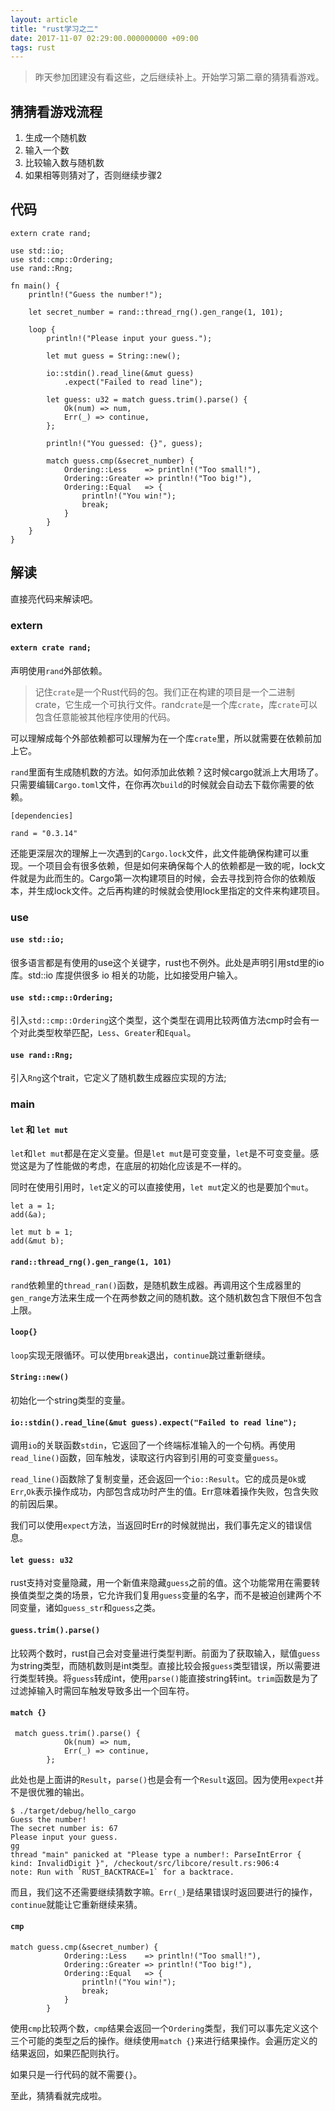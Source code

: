 ```yaml
---
layout: article
title: "rust学习之二"
date: 2017-11-07 02:29:00.000000000 +09:00
tags: rust
---
```


>昨天参加团建没有看这些，之后继续补上。开始学习第二章的猜猜看游戏。

## 猜猜看游戏流程

1. 生成一个随机数
2. 输入一个数
3. 比较输入数与随机数
4. 如果相等则猜对了，否则继续步骤2

## 代码

```
extern crate rand;

use std::io;
use std::cmp::Ordering;
use rand::Rng;

fn main() {
    println!("Guess the number!");

    let secret_number = rand::thread_rng().gen_range(1, 101);

    loop {
        println!("Please input your guess.");

        let mut guess = String::new();

        io::stdin().read_line(&mut guess)
            .expect("Failed to read line");

        let guess: u32 = match guess.trim().parse() {
            Ok(num) => num,
            Err(_) => continue,
        };

        println!("You guessed: {}", guess);

        match guess.cmp(&secret_number) {
            Ordering::Less    => println!("Too small!"),
            Ordering::Greater => println!("Too big!"),
            Ordering::Equal   => {
                println!("You win!");
                break;
            }
        }
    }
}
```

## 解读

直接亮代码来解读吧。

### extern
#### `extern crate rand;`

声明使用`rand`外部依赖。

>记住`crate`是一个Rust代码的包。我们正在构建的项目是一个二进制 crate，它生成一个可执行文件。rand`crate`是一个库`crate`，库`crate`可以包含任意能被其他程序使用的代码。

可以理解成每个外部依赖都可以理解为在一个库`crate`里，所以就需要在依赖前加上它。

`rand`里面有生成随机数的方法。如何添加此依赖？这时候cargo就派上大用场了。只需要编辑`Cargo.toml`文件，在你再次`build`的时候就会自动去下载你需要的依赖。

```
[dependencies]

rand = "0.3.14"
```

还能更深层次的理解上一次遇到的`Cargo.lock`文件，此文件能确保构建可以重现。一个项目会有很多依赖，但是如何来确保每个人的依赖都是一致的呢，lock文件就是为此而生的。Cargo第一次构建项目的时候，会去寻找到符合你的依赖版本，并生成lock文件。之后再构建的时候就会使用lock里指定的文件来构建项目。

### use
#### `use std::io;`

很多语言都是有使用的use这个关键字，rust也不例外。此处是声明引用std里的io库。std::io 库提供很多 io 相关的功能，比如接受用户输入。

#### `use std::cmp::Ordering;`

引入`std::cmp::Ordering`这个类型，这个类型在调用比较两值方法cmp时会有一个对此类型枚举匹配，`Less`、`Greater`和`Equal`。

#### `use rand::Rng;`

引入`Rng`这个trait，它定义了随机数生成器应实现的方法;

### main

#### `let` 和 `let mut`

`let`和`let mut`都是在定义变量。但是`let mut`是可变变量，`let`是不可变变量。感觉这是为了性能做的考虑，在底层的初始化应该是不一样的。

同时在使用引用时，`let`定义的可以直接使用，`let mut`定义的也是要加个`mut`。
```
let a = 1;
add(&a);

let mut b = 1;
add(&mut b);
```

#### `rand::thread_rng().gen_range(1, 101)`

`rand`依赖里的`thread_ran()`函数，是随机数生成器。再调用这个生成器里的`gen_range`方法来生成一个在两参数之间的随机数。这个随机数包含下限但不包含上限。

#### `loop{}`

`loop`实现无限循环。可以使用`break`退出，`continue`跳过重新继续。

#### `String::new()`

初始化一个string类型的变量。

#### `io::stdin().read_line(&mut guess).expect("Failed to read line");`

调用`io`的关联函数`stdin`，它返回了一个终端标准输入的一个句柄。再使用`read_line()`函数，回车触发，读取这行内容到引用的可变变量`guess`。

`read_line()`函数除了复制变量，还会返回一个`io::Result`。它的成员是`Ok`或`Err`,`Ok`表示操作成功，内部包含成功时产生的值。Err意味着操作失败，包含失败的前因后果。

我们可以使用`expect`方法，当返回时Err的时候就抛出，我们事先定义的错误信息。

#### `let guess: u32`

rust支持对变量隐藏，用一个新值来隐藏`guess`之前的值。这个功能常用在需要转换值类型之类的场景，它允许我们复用`guess`变量的名字，而不是被迫创建两个不同变量，诸如`guess_str`和`guess`之类。

#### `guess.trim().parse()`

比较两个数时，rust自己会对变量进行类型判断。前面为了获取输入，赋值`guess`为string类型，而随机数则是int类型。直接比较会报`guess`类型错误，所以需要进行类型转换。将`guess`转成int，使用`parse()`能直接string转int。`trim`函数是为了过滤掉输入时需回车触发导致多出一个回车符。


#### `match {}`

```
 match guess.trim().parse() {
            Ok(num) => num,
            Err(_) => continue,
        };
```
此处也是上面讲的`Result`，`parse()`也是会有一个`Result`返回。因为使用`expect`并不是很优雅的输出。
```
$ ./target/debug/hello_cargo
Guess the number!
The secret number is: 67
Please input your guess.
gg
thread "main" panicked at "Please type a number!: ParseIntError { kind: InvalidDigit }", /checkout/src/libcore/result.rs:906:4
note: Run with `RUST_BACKTRACE=1` for a backtrace.
```
而且，我们这不还需要继续猜数字嘛。`Err(_)`是结果错误时返回要进行的操作，`continue`就能让它重新继续来猜。

#### `cmp`

```
match guess.cmp(&secret_number) {
            Ordering::Less    => println!("Too small!"),
            Ordering::Greater => println!("Too big!"),
            Ordering::Equal   => {
                println!("You win!");
                break;
            }
        }
```
使用`cmp`比较两个数，`cmp`结果会返回一个`Ordering`类型，我们可以事先定义这个三个可能的类型之后的操作。继续使用`match {}`来进行结果操作。会遍历定义的结果返回，如果匹配则执行。

如果只是一行代码的就不需要`{}`。

至此，猜猜看就完成啦。

